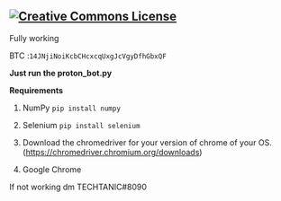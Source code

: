 <a rel="license" href="http://creativecommons.org/licenses/by-nc-sa/4.0/"><img alt="Creative Commons License" style="border-width:0" src="https://i.creativecommons.org/l/by-nc-sa/4.0/88x31.png" /></a><br />
---

Fully working

BTC :`14JNjiNoiKcbCHcxcqUxgJcVgyDfhGbxQF` 

**Just run the proton_bot.py**

**Requirements**

1. NumPy `pip install numpy`

2. Selenium `pip install selenium`

3. Download the chromedriver for your version of chrome of your OS. (https://chromedriver.chromium.org/downloads)

4. Google Chrome


If not working dm TECHTANIC#8090
